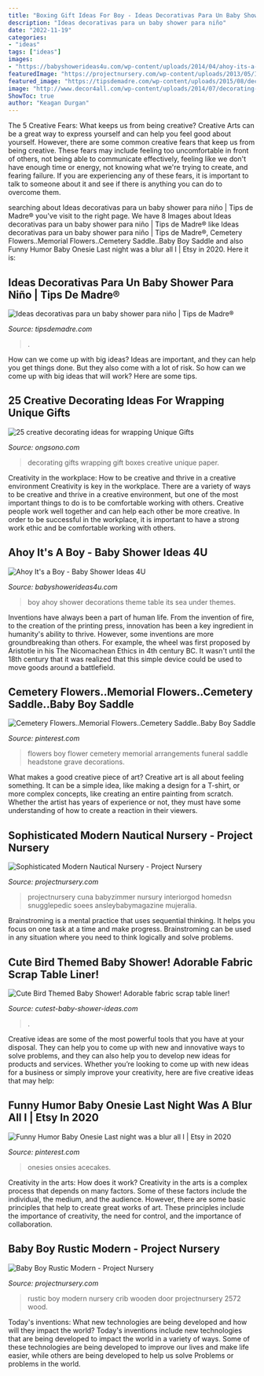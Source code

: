 ```yaml
---
title: "Boxing Gift Ideas For Boy - Ideas Decorativas Para Un Baby Shower Para Niño"
description: "Ideas decorativas para un baby shower para niño"
date: "2022-11-19"
categories:
- "ideas"
tags: ["ideas"]
images:
- "https://babyshowerideas4u.com/wp-content/uploads/2014/04/ahoy-its-a-boy-baby-shower-ahoy-its-a-boy-decorations-on-the-table-under-the-sea-theme.jpg"
featuredImage: "https://projectnursery.com/wp-content/uploads/2013/05/IMG_2572.jpg"
featured_image: "https://tipsdemadre.com/wp-content/uploads/2015/08/decoracion-baby-shower-nino.jpg"
image: "http://www.decor4all.com/wp-content/uploads/2014/07/decorating-ideas-wrapping-gifts-9.jpg"
ShowToc: true
author: "Keagan Durgan"
---
```



The 5 Creative Fears: What keeps us from being creative?
Creative Arts can be a great way to express yourself and can help you feel good about yourself. However, there are some common creative fears that keep us from being creative. These fears may include feeling too uncomfortable in front of others, not being able to communicate effectively, feeling like we don't have enough time or energy, not knowing what we're trying to create, and fearing failure. If you are experiencing any of these fears, it is important to talk to someone about it and see if there is anything you can do to overcome them.

	

		
searching about Ideas decorativas para un baby shower para niño | Tips de Madre® you've visit to the right page. We have 8 Images about Ideas decorativas para un baby shower para niño | Tips de Madre® like Ideas decorativas para un baby shower para niño | Tips de Madre®, Cemetery Flowers..Memorial Flowers..Cemetery Saddle..Baby Boy Saddle and also Funny Humor Baby Onesie Last night was a blur all I | Etsy in 2020. Here it is:
		
    
## Ideas Decorativas Para Un Baby Shower Para Niño | Tips De Madre®

<img loading=lazy src="https://tipsdemadre.com/wp-content/uploads/2015/08/decoracion-baby-shower-nino.jpg" onerror="this.onerror=null;this.src='https://tse1.mm.bing.net/th?id=OIP.aG_ADwNkl5pMdapeyTTfEQHaLI&amp;pid=15.1';" alt="Ideas decorativas para un baby shower para niño | Tips de Madre®">

_Source: tipsdemadre.com_

>. 

	

How can we come up with big ideas?
Ideas are important, and they can help you get things done. But they also come with a lot of risk. So how can we come up with big ideas that will work? Here are some tips.

    
## 25 Creative Decorating Ideas For Wrapping Unique Gifts

<img loading=lazy src="http://www.decor4all.com/wp-content/uploads/2014/07/decorating-ideas-wrapping-gifts-9.jpg" onerror="this.onerror=null;this.src='https://tse4.mm.bing.net/th?id=OIP.4KRzvSj8q8BRO8nbr17cYAHaEc&amp;pid=15.1';" alt="25 creative decorating ideas for wrapping Unique Gifts">

_Source: ongsono.com_

>decorating gifts wrapping gift boxes creative unique paper. 

	

Creativity in the workplace: How to be creative and thrive in a creative environment
Creativity is key in the workplace. There are a variety of ways to be creative and thrive in a creative environment, but one of the most important things to do is to be comfortable working with others. Creative people work well together and can help each other be more creative. In order to be successful in the workplace, it is important to have a strong work ethic and be comfortable working with others.

    
## Ahoy It&#039;s A Boy - Baby Shower Ideas 4U

<img loading=lazy src="https://babyshowerideas4u.com/wp-content/uploads/2014/04/ahoy-its-a-boy-baby-shower-ahoy-its-a-boy-decorations-on-the-table-under-the-sea-theme.jpg" onerror="this.onerror=null;this.src='https://tse2.mm.bing.net/th?id=OIP.457GiStxajykugK7-lEXxAHaE7&amp;pid=15.1';" alt="Ahoy It&#039;s a Boy - Baby Shower Ideas 4U">

_Source: babyshowerideas4u.com_

>boy ahoy shower decorations theme table its sea under themes. 

	

Inventions have always been a part of human life. From the invention of fire, to the creation of the printing press, innovation has been a key ingredient in humanity's ability to thrive. However, some inventions are more groundbreaking than others. For example, the wheel was first proposed by Aristotle in his The Nicomachean Ethics in 4th century BC. It wasn't until the 18th century that it was realized that this simple device could be used to move goods around a battlefield.

    
## Cemetery Flowers..Memorial Flowers..Cemetery Saddle..Baby Boy Saddle

<img loading=lazy src="https://i.pinimg.com/736x/c0/95/67/c09567c2473f5adb6dcd25578467a309--cemetery-flowers-memorial-flowers.jpg" onerror="this.onerror=null;this.src='https://tse3.mm.bing.net/th?id=OIP.b0LC2nsHF5ManCpkOBpOywHaJ4&amp;pid=15.1';" alt="Cemetery Flowers..Memorial Flowers..Cemetery Saddle..Baby Boy Saddle">

_Source: pinterest.com_

>flowers boy flower cemetery memorial arrangements funeral saddle headstone grave decorations. 

	

What makes a good creative piece of art?
Creative art is all about feeling something. It can be a simple idea, like making a design for a T-shirt, or more complex concepts, like creating an entire painting from scratch. Whether the artist has years of experience or not, they must have some understanding of how to create a reaction in their viewers.

    
## Sophisticated Modern Nautical Nursery - Project Nursery

<img loading=lazy src="https://projectnursery.com/wp-content/uploads/2015/01/Hampton-Newborn-0049.jpg" onerror="this.onerror=null;this.src='https://tse3.mm.bing.net/th?id=OIP.-vAF0Sjatn69A8ZpFg3SOgHaLG&amp;pid=15.1';" alt="Sophisticated Modern Nautical Nursery - Project Nursery">

_Source: projectnursery.com_

>projectnursery cuna babyzimmer nursury interiorgod homedsn snugglepedic soees ansleybabymagazine mujeralia. 

	

Brainstroming is a mental practice that uses sequential thinking. It helps you focus on one task at a time and make progress. Brainstroming can be used in any situation where you need to think logically and solve problems.

    
## Cute Bird Themed Baby Shower! Adorable Fabric Scrap Table Liner!

<img loading=lazy src="https://www.cutest-baby-shower-ideas.com/images/bird1.jpg" onerror="this.onerror=null;this.src='https://tse4.mm.bing.net/th?id=OIP.teVXxim06-c3cf10kwZG-QHaK2&amp;pid=15.1';" alt="Cute Bird Themed Baby Shower! Adorable fabric scrap table liner!">

_Source: cutest-baby-shower-ideas.com_

>. 

	

Creative ideas are some of the most powerful tools that you have at your disposal. They can help you to come up with new and innovative ways to solve problems, and they can also help you to develop new ideas for products and services. Whether you’re looking to come up with new ideas for a business or simply improve your creativity, here are five creative ideas that may help: 

    
## Funny Humor Baby Onesie Last Night Was A Blur All I | Etsy In 2020

<img loading=lazy src="https://i.pinimg.com/736x/7f/79/47/7f79474bedbcec9419ee9cffd771359c.jpg" onerror="this.onerror=null;this.src='https://tse2.mm.bing.net/th?id=OIP.d2DjcOSQ2ks5bYzYf6hxyQHaJ3&amp;pid=15.1';" alt="Funny Humor Baby Onesie Last night was a blur all I | Etsy in 2020">

_Source: pinterest.com_

>onesies onsies acecakes. 

	

Creativity in the arts: How does it work?
Creativity in the arts is a complex process that depends on many factors. Some of these factors include the individual, the medium, and the audience. However, there are some basic principles that help to create great works of art. These principles include the importance of creativity, the need for control, and the importance of collaboration.

    
## Baby Boy Rustic Modern - Project Nursery

<img loading=lazy src="https://projectnursery.com/wp-content/uploads/2013/05/IMG_2572.jpg" onerror="this.onerror=null;this.src='https://tse2.mm.bing.net/th?id=OIP.psuCqICtM3C0jcha1BNVoAHaJ4&amp;pid=15.1';" alt="Baby Boy Rustic Modern - Project Nursery">

_Source: projectnursery.com_

>rustic boy modern nursery crib wooden door projectnursery 2572 wood. 

	

Today's inventions: What new technologies are being developed and how will they impact the world?
Today's inventions include new technologies that are being developed to impact the world in a variety of ways. Some of these technologies are being developed to improve our lives and make life easier, while others are being developed to help us solve Problems or problems in the world.

